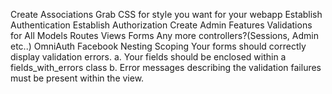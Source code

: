 Create Associations
Grab CSS for style you want for your webapp
Establish Authentication
Establish Authorization
Create Admin Features
Validations for All Models
Routes
Views
Forms
Any more controllers?(Sessions, Admin etc..)
OmniAuth Facebook
Nesting
Scoping
Your forms should correctly display validation errors. a. Your fields should be enclosed within a fields_with_errors class b. Error messages describing the validation failures must be present within the view.
